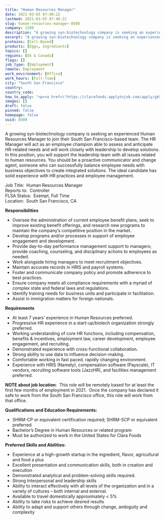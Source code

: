 ```yaml
---
title: "Human Resources Manager"
date: 2021-03-03 07:40:22
lastmod: 2021-03-03 07:40:22
slug: human-resources-manager-8508
company: 1299
description: "A growing syn-biotechnology company is seeking an experienced Human Resources Manager to join their South San Francisco-based team. The HR Manager will act as an employee champion able to assess and anticipate HR-related needs and will work closely with leadership to develop solutions. In this position, you will support the leadership team with all issues related to human resources. You should be a proactive communicator and change agent, someone who can successfully balance employee needs with business objectives to create integrated solutions."
excerpt: "A growing syn-biotechnology company is seeking an experienced Human Resources Manager to join their South San Francisco-based team. The HR Manager will act as an employee champion able to assess and anticipate HR-related needs and will work closely with leadership to develop solutions. In this position, you will support the leadership team with all issues related to human resources. You should be a proactive communicator and change agent, someone who can successfully balance employee needs with business objectives to create integrated solutions."
proteins: [Cell-Based]
products: [Eggs, Ingredients]
topics: []
regions: [US & Canada]
flags: []
job_type: [Employment]
remote: Employment
work_environment: [Office]
work_hours: [Full-Time]
city: "South San Francisco"
country: 
country_code: 
how_to_apply: "<p><a href=\"https://clarafoods.applytojob.com/apply/gkSeFMrNkY/Human-Resources-Manager?source=proteinreport\">https://clarafoods.applytojob.com/apply/gkSeFMrNkY/Human-Resources-Mana…</a></p>"
images: []
draft: false
pinned: false
homepage: false
uuid: 8508
---
```

<p>A growing syn-biotechnology company is seeking an experienced Human Resources Manager to join their South San Francisco-based team. The HR Manager will act as an employee champion able to assess and anticipate HR-related needs and will work closely with leadership to develop solutions. In this position, you will support the leadership team with all issues related to human resources. You should be a proactive communicator and change agent, someone who can successfully balance employee needs with business objectives to create integrated solutions. The ideal candidate has solid experience with HR practices and employee management.</p>
<p>Job Title:  Human Resources Manager<br />
Reports to:  Controller<br />
FLSA Status:  Exempt, Full Time<br />
Location:  South San Francisco, CA</p>
<p><strong>Responsibilities</strong></p>
<ul>
<li>Oversee the administration of current employee benefit plans, seek to improve existing benefit offerings, and research new programs to maintain the company’s competitive position in the market.</li>
<li>Develop programs and/or processes in support of employee engagement and development.</li>
<li>Provide day-to-day performance management support to managers; provide coaching, counseling, and disciplinary actions to employees as needed.</li>
<li>Work alongside hiring managers to meet recruitment objectives.</li>
<li>Maintain accurate records in HRIS and payroll systems.</li>
<li>Foster and communicate company policy and promote adherence to best practices.</li>
<li>Ensure company meets all compliance requirements with a myriad of complex state and federal laws and regulations.</li>
<li>Identify training needs for business units and participate in facilitation.</li>
<li>Assist in immigration matters for foreign nationals.</li>
</ul>
<p><strong>Requirements</strong></p>
<ul>
<li>At least 7 years’ experience in Human Resources preferred.</li>
<li>Progressive HR experience in a start-up/biotech organization strongly preferred.</li>
<li>Working understanding of core HR functions, including compensation, benefits & incentives, employment law, career development, employee engagement, and recruiting.</li>
<li>Demonstrated experience with cross-functional collaboration.</li>
<li>Strong ability to use data to influence decision-making.</li>
<li>Comfortable working in fast paced, rapidly changing environment.</li>
<li>Experience with HRIS (Namely), compensation software (Payscale), IT vendors, recruiting software tools (JazzHR), and facilities management preferred.</li>
</ul>
<p><strong>NOTE about job location</strong>:  This role will be remotely based for at least the first few months of employment in 2021.  Once the company has declared it safe to work from the South San Francisco office, this role will work from that office.</p>
<p><strong>Qualifications and Education Requirements:</strong></p>
<ul>
<li>SHRM-CP or equivalent certification required; SHRM-SCP or equivalent preferred</li>
<li>Bachelor’s Degree in Human Resources or related program</li>
<li>Must be authorized to work in the United States for Clara Foods</li>
</ul>
<p><strong>Preferred Skills and Abilities:</strong></p>
<ul>
<li>Experience at a high-growth startup in the ingredient, flavor, agricultural and food a plus</li>
<li>Excellent presentation and communication skills, both in creation and execution</li>
<li>Demonstrated analytical and problem-solving skills required.</li>
<li>Strong Interpersonal and leadership skills</li>
<li>Ability to interact effectively with all levels of the organization and in a variety of cultures – both internal and external.</li>
<li>Available to travel domestically approximately &lt; 5%</li>
<li>Ability to take risks to achieve desired results</li>
<li>Ability to adapt and support others through change, ambiguity and complexity</li>
</ul>
